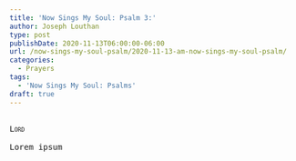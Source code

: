 ```yaml
---
title: 'Now Sings My Soul: Psalm 3:'
author: Joseph Louthan
type: post
publishDate: 2020-11-13T06:00:00-06:00
url: /now-sings-my-soul-psalm/2020-11-13-am-now-sings-my-soul-psalm/
categories:
  - Prayers
tags:
  - 'Now Sings My Soul: Psalms'
draft: true
---
```


<pre>
<div style="font-variant: small-caps;">
Lord
</div>
Lorem ipsum
</pre>
